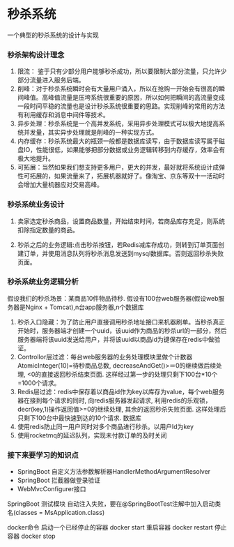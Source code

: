 # 秒杀系统
一个典型的秒杀系统的设计与实现

### 秒杀架构设计理念
1. 限流： 鉴于只有少部分用户能够秒杀成功，所以要限制大部分流量，只允许少部分流量进入服务后端。
2. 削峰：对于秒杀系统瞬时会有大量用户涌入，所以在抢购一开始会有很高的瞬间峰值。高峰值流量是压垮系统很重要的原因，所以如何把瞬间的高流量变成一段时间平稳的流量也是设计秒杀系统很重要的思路。实现削峰的常用的方法有利用缓存和消息中间件等技术。
3. 异步处理：秒杀系统是一个高并发系统，采用异步处理模式可以极大地提高系统并发量，其实异步处理就是削峰的一种实现方式。
4. 内存缓存：秒杀系统最大的瓶颈一般都是数据库读写，由于数据库读写属于磁盘IO，性能很低，如果能够把部分数据或业务逻辑转移到内存缓存，效率会有极大地提升。
5. 可拓展：当然如果我们想支持更多用户，更大的并发，最好就将系统设计成弹性可拓展的，如果流量来了，拓展机器就好了。像淘宝、京东等双十一活动时会增加大量机器应对交易高峰。
 
 
### 秒杀系统业务设计

1. 卖家选定秒杀商品，设置商品数量，开始结束时间，若商品库存充足，则系统扣除指定数量的商品。

2. 秒杀之后的业务逻辑:点击秒杀按钮，若Redis减库存成功，则转到订单页面创建订单，并使用消息队列将秒杀消息发送到mysql数据库。否则返回秒杀失败页面。


### 秒杀系统业务逻辑分析 
假设我们的秒杀场景：某商品10件物品待秒. 假设有100台web服务器(假设web服务器是Nginx + Tomcat),n台app服务器,n个数据库 

1. 秒杀入口隐藏：为了防止用户直接调用秒杀地址接口来机器刷单。当秒杀真正开始时，服务器端才创建一个uuid，该uuid作为商品的秒杀url的一部分，然后服务器端将该uuid发送给用户，并将该uuid以商品id为键保存在redis中做验证。
2. Controllor层过滤：每台web服务器的业务处理模块里做个计数器AtomicInteger(10)=待秒商品总数, decreaseAndGet()>＝0的继续做后续处理, <0的直接返回秒杀结束页面. 
   这样经过第一步的处理只剩下100台*10个=1000个请求。
3. Redis层过滤：redis中保存着以商品id作为key以库存为value，每个web服务器在接到每个请求的同时, 向redis服务器发起请求, 利用redis的乐观锁，decr(key,1)操作返回值>=0的继续处理, 其余的返回秒杀失败页面. 这样处理后只剩下100台中最快速到达的10个请求.
数据库
2. 使用redis防止同一用户同时对多个商品进行秒杀。以用户Id为key
3. 使用rocketmq的延迟队列，实现未付款订单的及时关闭



### 接下来要学习的知识点
- SpringBoot 自定义方法参数解析器HandlerMethodArgumentResolver
- SpringBoot 拦截器做登录验证
- WebMvcConfigurer接口
 

 


SpringBoot 测试模块 自动注入失败，要在@SpringBootTest注解中加入启动类名(classes = MsApplication.class)

docker命令 启动一个已经停止的容器 docker start 重启容器 docker restart 停止容器 docker stop

